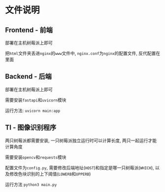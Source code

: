 # 文件说明

## Frontend - 前端

部署在主机树莓派上即可

把`html`文件夹丢进`nginx`的`www`文件中, `nginx.conf`为`nginx`的配置文件, 反代配置在里面

## Backend - 后端

部署在主机树莓派上即可

需要安装`fastapi`和`uvicorn`模块

运行方法: `uvicorn main:app`

## TI - 图像识别程序

两只树莓派都需要安装, 一只树莓派独立运行时可以计算长度, 两只一起运行才能计算角度

需要安装`opencv`和`requests`模块

配置文件为`config.py`, 需要修改后端地址(`HOST`)和指定是哪一只树莓派(`WHICH`), 以及修改色块识别的上下阈值(`LOWERB`和`UPPERB`)

运行方法 `python3 main.py`
